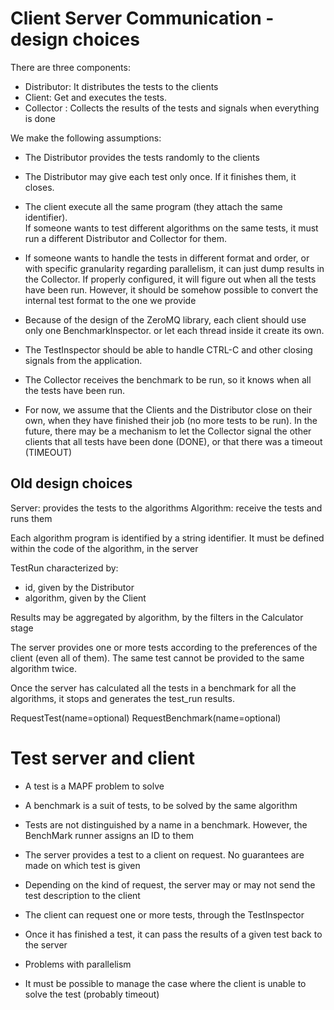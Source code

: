 # Client Server Communication - design choices

There are three components:
- Distributor: It distributes the tests to the clients
- Client: Get and executes the tests. 
- Collector : Collects the results of the tests and signals when everything is done

We make the following assumptions:

- The Distributor provides the tests randomly to the clients
- The Distributor may give each test only once. If it finishes them, it closes.
- The client execute all the same program (they attach the same identifier).  
  If someone wants to test different algorithms on the same 
  tests, it must run a different Distributor and Collector for them.
- If someone wants to handle the tests in different format and order, or
  with specific granularity regarding parallelism, it can just dump results
  in the Collector. If properly configured, it will figure out when all the tests have been run.
  However, it should be somehow possible to convert the internal test format to the one we provide
- Because of the design of the ZeroMQ library, each client should use only one BenchmarkInspector.
  or let each thread inside it create its own.
- The TestInspector should be able to handle CTRL-C and other closing signals from the application.

- The Collector receives the benchmark to be run, so it knows when all the tests have been run.

- For now, we assume that the Clients and the Distributor close on their own, when they have finished their job
  (no more tests to be run). In the future, there may be a mechanism to let the Collector signal the other clients that
  all tests have been done (DONE), or that there was a timeout (TIMEOUT)


## Old design choices

Server: provides the tests to the algorithms
Algorithm: receive the tests and runs them

Each algorithm program is identified by a string
identifier. It must be defined within the code of
the algorithm, in the server

TestRun characterized by:
- id, given by the Distributor
- algorithm, given by the Client

Results may be aggregated by algorithm,
by the filters in the Calculator stage

The server provides one or more tests according to
the preferences of the client (even all of them).
The same test cannot be provided to the same
algorithm twice.

Once the server has calculated all the tests in a
benchmark for all the algorithms, it stops and 
generates the test_run results.

RequestTest(name=optional)
RequestBenchmark(name=optional)

# Test server and client

- A test is a MAPF problem to solve
- A benchmark is a suit of tests, to be solved by the same algorithm
- Tests are not distinguished by a name in a benchmark. However, the BenchMark runner assigns an ID
  to them
- The server provides a test to a client on request. No guarantees are made on which test is given
- Depending on the kind of request, the server may or may not send the test description to the client

- The client can request one or more tests, through the TestInspector
- Once it has finished a test, it can pass the results of a given test back to the server

- Problems with parallelism
- It must be possible to manage the case where the client is unable to solve the test (probably timeout)
